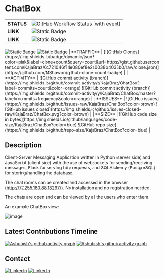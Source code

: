 # ChatBox
| | |
|:--------|:------|
| **STATUS** | ![GitHub Workflow Status (with event)](https://img.shields.io/github/actions/workflow/status/KajaBraz/ChatBox/.github%2Fworkflows%2Fpythonapp.yml) |
| **LINK** | ![Static Badge](https://img.shields.io/badge/Access_ChatBox-Here-red?link=http://77.255.180.88:13297/) |
| **LINK** | ![Static Badge](https://img.shields.io/badge/Access_ChatBox-Here-FFE66D?link=http://77.255.180.88:13297/) |
<img alt="Static Badge" src="https://img.shields.io/badge/Access_ChatBox-Here-FFE66D?link=http://77.255.180.88:13297/">
<img alt="Static Badge" src="https://img.shields.io/badge/left-righ-red?link=https://www.google.com/">
| **TRAFFIC** | [![GitHub Clones](https://img.shields.io/badge/dynamic/json?color=pink&label=clone+count&query=count&url=https://gist.githubusercontent.com/KajaBraz/6c721046f14e080ef8e2a0038b4036b0/raw/clone.json)](https://github.com/MShawon/github-clone-count-badge) |
| **ACTIVITY** | ![GitHub commit activity (branch)](https://img.shields.io/github/commit-activity/t/KajaBraz/ChatBox?label=commits+count&color=orange) ![GitHub commit activity (branch)](https://img.shields.io/github/commit-activity/y/KajaBraz/ChatBox/master?label=commits+frequency&color=orange) |
| **ISSUES** | ![GitHub issues](https://img.shields.io/github/issues-raw/KajaBraz/ChatBox?color=brown) ![GitHub issues closed](https://img.shields.io/github/issues-closed-raw/KajaBraz/ChatBox.svg?color=brown) |
| **SIZE** | ![GitHub code size in bytes](https://img.shields.io/github/languages/code-size/KajaBraz/ChatBox?color=blue) ![GitHub repo size](https://img.shields.io/github/repo-size/KajaBraz/ChatBox?color=blue) |

## Description
Client-Server Messaging Application written in Python (server side) and JavaScript (client side) with the use of websockets for sending/receiving messages, Flask for serving http requests, and SQLAlchemy (PostgreSQL) for storing/handling the database.

The chat rooms can be created and accessed in the browser (http://77.255.180.88:13297/). No installation and no registration needed.

The chats are open and can be viewed by all the users who enter them.

An example ChatBox view:

![image](https://user-images.githubusercontent.com/58611238/122130476-f9899a80-ce37-11eb-8361-a4328a864315.png)

## Latest Contributions Timeline
[![Ashutosh's github activity graph](https://github-readme-activity-graph.vercel.app/graph?username=KajaBraz&theme=github-compact&height=200)](https://github.com/ashutosh00710/github-readme-activity-graph)
[![Ashutosh's github activity graph](https://github-readme-activity-graph.vercel.app/graph?username=JakubBraz&theme=github-compact&height=200)](https://github.com/ashutosh00710/github-readme-activity-graph)

## Contact
[![LinkedIn](https://img.shields.io/badge/linkedin-%230077B5.svg?style=for-the-badge&logo=linkedin&logoColor=white&label=Jakub)](https://www.linkedin.com/in/jakub-braz)
[![LinkedIn](https://img.shields.io/badge/linkedin-%230077B5.svg?style=for-the-badge&logo=linkedin&logoColor=white&label=Kaja)](https://www.linkedin.com/in/kajabraz)
